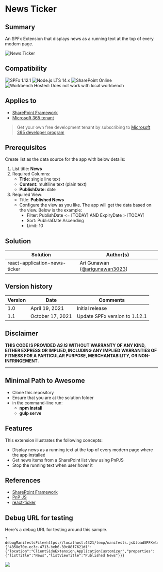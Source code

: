 # News Ticker

## Summary

An SPFx Extension that displays news as a running text at the top of every modern page.

![News Ticker](./assets/react-application-news-ticker.gif)

## Compatibility

![SPFx 1.12.1](https://img.shields.io/badge/SPFx-1.12.1-green.svg)
![Node.js LTS 14.x](https://img.shields.io/badge/Node.js-LTS%2014.x-green.svg)
![SharePoint Online](https://img.shields.io/badge/SharePoint-Online-yellow.svg)
![Workbench Hosted: Does not work with local workbench](https://img.shields.io/badge/Workbench-Hosted-yellow.svg "Does not work with local workbench")

## Applies to

- [SharePoint Framework](https://aka.ms/spfx)
- [Microsoft 365 tenant](https://docs.microsoft.com/en-us/sharepoint/dev/spfx/set-up-your-developer-tenant)

> Get your own free development tenant by subscribing to [Microsoft 365 developer program](http://aka.ms/o365devprogram)

## Prerequisites

Create list as the data source for the app with below details:
1. List title: **News**
2. Required Columns: 
   - **Title**: single line text
   - **Content**: multiline text (plain text)
   - **PublishDate**: date
3. Required View:
   - Title: **Published News**
   - Configure the view as you like. The app will get the data based on the view. Below is the example:
      - Filter: PublishDate <= [TODAY] AND ExpiryDate > [TODAY]
      - Sort: PublishDate Ascending
      - Limit: 10

## Solution

Solution|Author(s)
--------|---------
react-application-news-ticker | Ari Gunawan ([@arigunawan3023](https://twitter.com/arigunawan3023))

## Version history

Version|Date|Comments
-------|----|--------
1.0|April 19, 2021|Initial release
1.1|October 17, 2021|Update SPFx version to 1.12.1

## Disclaimer

**THIS CODE IS PROVIDED *AS IS* WITHOUT WARRANTY OF ANY KIND, EITHER EXPRESS OR IMPLIED, INCLUDING ANY IMPLIED WARRANTIES OF FITNESS FOR A PARTICULAR PURPOSE, MERCHANTABILITY, OR NON-INFRINGEMENT.**

---

## Minimal Path to Awesome

- Clone this repository
- Ensure that you are at the solution folder
- in the command-line run:
  - **npm install**
  - **gulp serve**

## Features

This extension illustrates the following concepts:

- Display news as a running text at the top of every modern page where the app installed
- Get news items from a SharePoint list view using PnPJS
- Stop the running text when user hover it

## References

- [SharePoint Framework](https://docs.microsoft.com/en-us/sharepoint/dev/spfx/sharepoint-framework-overview)
- [PnP JS](https://pnp.github.io/pnpjs/)
- [react-ticker](https://github.com/AndreasFaust/react-ticker)


## Debug URL for testing
Here's a debug URL for testing around this sample. 

```
?debugManifestsFile=https://localhost:4321/temp/manifests.js&loadSPFX=true&customActions={"4358e70e-ec3c-4713-beb6-39c88f7621d1":{"location":"ClientSideExtension.ApplicationCustomizer","properties":{"listTitle":"News","listViewTitle":"Published News"}}}
```

<img src="https://telemetry.sharepointpnp.com/sp-dev-fx-extensions/samples/react-application-news-ticker" />
